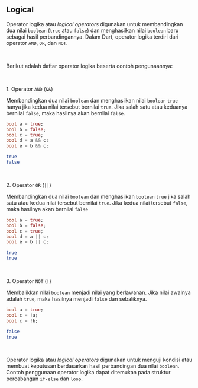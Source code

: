 ## Logical

Operator logika atau *logical operators* digunakan untuk membandingkan dua nilai `boolean` (`true` atau `false`) dan menghasilkan nilai `boolean` baru sebagai hasil perbandingannya. Dalam Dart, operator logika terdiri dari operator `AND`, `OR`, dan `NOT`.

</br>

Berikut adalah daftar operator logika beserta contoh pengunaannya:

</br>

1\. Operator `AND` (`&&`)

Membandingkan dua nilai `boolean` dan menghasilkan nilai `boolean` `true` hanya jika kedua nilai tersebut bernilai `true`. Jika salah satu atau keduanya bernilai `false`, maka hasilnya akan bernilai `false`.

```Dart
bool a = true;
bool b = false;
bool c = true;
bool d = a && c;
bool e = b && c;
```
```sh
true
false
```

</br>

2\. Operator `OR` (`||`)

Membandingkan dua nilai `boolean` dan menghasilkan `boolean` `true` jika salah satu atau kedua nilai tersebut bernilai `true`. Jika kedua nilai tersebut `false`, maka hasilnya akan bernilai `false`

```Dart
bool a = true;
bool b = false;
bool c = true;
bool d = a || c;
bool e = b || c;
```
```sh
true
true
```

</br>

3\. Operator `NOT` (`!`)

Membalikkan nilai `boolean` menjadi nilai yang berlawanan. Jika nilai awalnya adalah `true`, maka hasilnya menjadi `false` dan sebaliknya.

```Dart
bool a = true;
bool c = !a;
bool c = !b;
```
```sh
false
true
```

</br>

Operator logika atau *logical operators* digunakan untuk menguji kondisi atau membuat keputusan berdasarkan hasil perbandingan dua nilai `boolean`. Contoh penggunaan operator logika dapat ditemukan pada struktur percabangan `if-else` dan `loop`.
